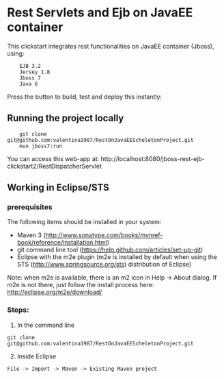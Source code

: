 # Rest Servlets and Ejb on JavaEE container

This clickstart integrates rest functionalities on JavaEE container (Jboss), using:

		EJB 3.2
		Jersey 1.8
		Jboss 7
		Java 6

Press the button to build, test and deploy this instantly:



## Running the project locally
```
	git clone git@github.com:valentina1987/RestOnJavaEEScheletonProject.git
	mvn jboss7:run
```

You can access this web-app at: http://localhost:8080/jboss-rest-ejb-clickstart2/RestDispatcherServlet



## Working in Eclipse/STS

### prerequisites
The following items should be installed in your system:
* Maven 3 (http://www.sonatype.com/books/mvnref-book/reference/installation.html)
* git command line tool (https://help.github.com/articles/set-up-git)
* Eclipse with the m2e plugin (m2e is installed by default when using the STS (http://www.springsource.org/sts) distribution of Eclipse)

Note: when m2e is available, there is an m2 icon in Help -> About dialog.
If m2e is not there, just follow the install process here: http://eclipse.org/m2e/download/


### Steps:

1) In the command line
```
git clone git@github.com:valentina1987/RestOnJavaEEScheletonProject.git
```
2) Inside Eclipse
```
File -> Import -> Maven -> Existing Maven project